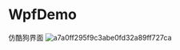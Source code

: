 # WpfDemo
仿酷狗界面
![a7a0ff295f9c3abe0fd32a89ff727ca](https://user-images.githubusercontent.com/54021540/137873019-15d83d51-64da-4d0c-a544-89d3d8be2d8f.png)
